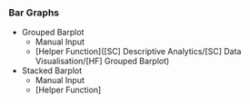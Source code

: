 ### Bar Graphs
- Grouped Barplot
  - Manual Input
  - [Helper Function]([SC] Descriptive Analytics/[SC] Data Visualisation/[HF] Grouped Barplot)
- Stacked Barplot
  - Manual Input
  - [Helper Function]
